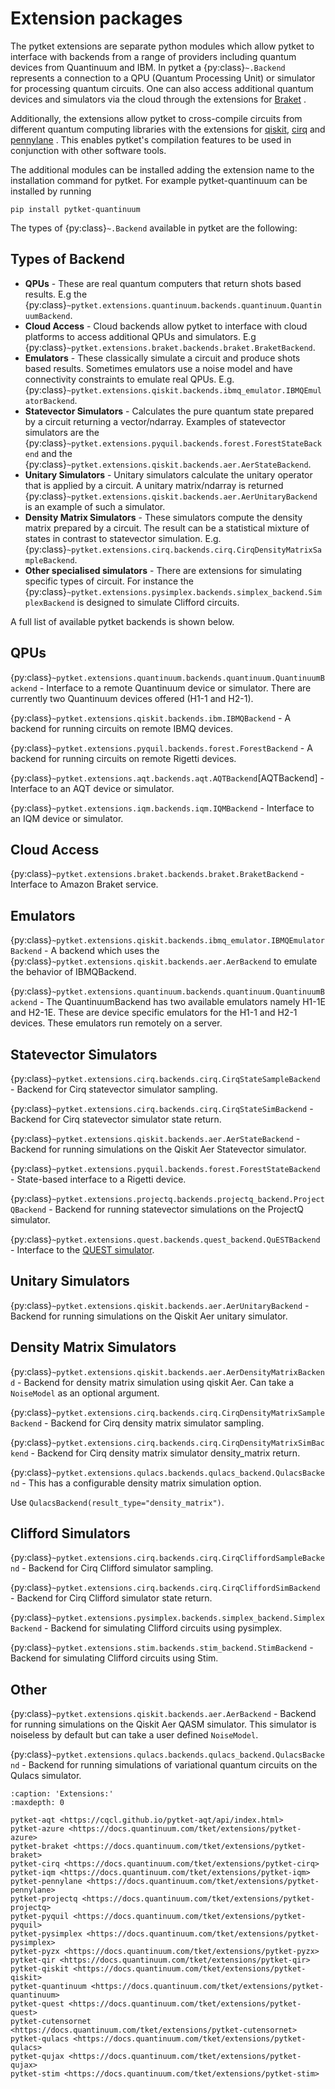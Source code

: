 # Extension packages

The pytket extensions are separate python modules which allow pytket to interface with backends from a range of providers including quantum devices from Quantinuum and IBM.
In pytket a {py:class}`~.Backend` represents a connection to a QPU (Quantum Processing Unit) or simulator for processing quantum circuits. One can also access additional quantum devices and simulators via the cloud through the extensions for [Braket](inv:pytket-braket:std:doc#index) .

Additionally, the extensions allow pytket to cross-compile circuits from different quantum computing libraries with the extensions for [qiskit](inv:pytket-qiskit:std:doc#index), [cirq](inv:pytket-cirq:std:doc#index) and [pennylane](inv:pytket-pennylane:std:doc#index) . This enables pytket's compilation features to be used in conjunction with other software tools.

The additional modules can be installed adding the extension name to the installation command for pytket. For example pytket-quantinuum can be installed by running

```
pip install pytket-quantinuum
```

The types of {py:class}`~.Backend` available in pytket are the following:

## Types of Backend

- **QPUs** - These are real quantum computers that return shots based results. E.g the {py:class}`~pytket.extensions.quantinuum.backends.quantinuum.QuantinuumBackend`.
- **Cloud Access** - Cloud backends allow pytket to interface with cloud platforms to access additional QPUs and simulators. E.g {py:class}`~pytket.extensions.braket.backends.braket.BraketBackend`.
- **Emulators** - These classically simulate a circuit and produce shots based results. Sometimes emulators use a noise model and have connectivity constraints to emulate real QPUs. E.g. {py:class}`~pytket.extensions.qiskit.backends.ibmq_emulator.IBMQEmulatorBackend`.
- **Statevector Simulators** - Calculates the pure quantum state prepared by a circuit returning a vector/ndarray. Examples of statevector simulators are the {py:class}`~pytket.extensions.pyquil.backends.forest.ForestStateBackend` and the {py:class}`~pytket.extensions.qiskit.backends.aer.AerStateBackend`.
- **Unitary Simulators** - Unitary simulators calculate the unitary operator that is applied by a circuit. A unitary matrix/ndarray is returned {py:class}`~pytket.extensions.qiskit.backends.aer.AerUnitaryBackend` is an example of such a simulator.
- **Density Matrix Simulators** - These simulators compute the density matrix prepared by a circuit. The result can be a statistical mixture of states in contrast to statevector simulation. E.g. {py:class}`~pytket.extensions.cirq.backends.cirq.CirqDensityMatrixSampleBackend`.
- **Other specialised simulators** - There are extensions for simulating specific types of circuit. For instance the {py:class}`~pytket.extensions.pysimplex.backends.simplex_backend.SimplexBackend` is designed to simulate Clifford circuits.

A full list of available pytket backends is shown below.

## QPUs

{py:class}`~pytket.extensions.quantinuum.backends.quantinuum.QuantinuumBackend`
\- Interface to a remote Quantinuum device or simulator. There are currently two Quantinuum devices offered (H1-1 and H2-1).

{py:class}`~pytket.extensions.qiskit.backends.ibm.IBMQBackend`
\- A backend for running circuits on remote IBMQ devices.

{py:class}`~pytket.extensions.pyquil.backends.forest.ForestBackend`
\- A backend for running circuits on remote Rigetti devices.

{py:class}`~pytket.extensions.aqt.backends.aqt.AQTBackend`[AQTBackend]
\- Interface to an AQT device or simulator.

{py:class}`~pytket.extensions.iqm.backends.iqm.IQMBackend`
\- Interface to an IQM device or simulator.

## Cloud Access

{py:class}`~pytket.extensions.braket.backends.braket.BraketBackend`
\- Interface to Amazon Braket service.

## Emulators

{py:class}`~pytket.extensions.qiskit.backends.ibmq_emulator.IBMQEmulatorBackend` - A backend which uses the {py:class}`~pytket.extensions.qiskit.backends.aer.AerBackend` to emulate the behavior of IBMQBackend.

{py:class}`~pytket.extensions.quantinuum.backends.quantinuum.QuantinuumBackend`
\- The QuantinuumBackend has two available emulators namely H1-1E and H2-1E. These are device specific emulators for the H1-1 and H2-1 devices. These emulators run remotely on a server.

## Statevector Simulators

{py:class}`~pytket.extensions.cirq.backends.cirq.CirqStateSampleBackend`
\- Backend for Cirq statevector simulator sampling.

{py:class}`~pytket.extensions.cirq.backends.cirq.CirqStateSimBackend`
\- Backend for Cirq statevector simulator state return.

{py:class}`~pytket.extensions.qiskit.backends.aer.AerStateBackend` - Backend for running simulations on the Qiskit Aer Statevector simulator.

{py:class}`~pytket.extensions.pyquil.backends.forest.ForestStateBackend` - State-based interface to a Rigetti device.

{py:class}`~pytket.extensions.projectq.backends.projectq_backend.ProjectQBackend`
\- Backend for running statevector simulations on the ProjectQ simulator.

{py:class}`~pytket.extensions.quest.backends.quest_backend.QuESTBackend` - Interface to the [QUEST simulator](https://quest.qtechtheory.org/docs/).

## Unitary Simulators

{py:class}`~pytket.extensions.qiskit.backends.aer.AerUnitaryBackend` - Backend for running simulations on the Qiskit Aer unitary simulator.

## Density Matrix Simulators

{py:class}`~pytket.extensions.qiskit.backends.aer.AerDensityMatrixBackend` - Backend for density matrix simulation using qiskit Aer. Can take a `NoiseModel` as an optional argument.

{py:class}`~pytket.extensions.cirq.backends.cirq.CirqDensityMatrixSampleBackend`
\- Backend for Cirq density matrix simulator sampling.

{py:class}`~pytket.extensions.cirq.backends.cirq.CirqDensityMatrixSimBackend`
\- Backend for Cirq density matrix simulator density_matrix return.

{py:class}`~pytket.extensions.qulacs.backends.qulacs_backend.QulacsBackend` - This has a configurable density matrix simulation option.

Use `QulacsBackend(result_type="density_matrix")`.

## Clifford Simulators

{py:class}`~pytket.extensions.cirq.backends.cirq.CirqCliffordSampleBackend`
\- Backend for Cirq Clifford simulator sampling.

{py:class}`~pytket.extensions.cirq.backends.cirq.CirqCliffordSimBackend`
\- Backend for Cirq Clifford simulator state return.

{py:class}`~pytket.extensions.pysimplex.backends.simplex_backend.SimplexBackend` - Backend for simulating Clifford circuits using pysimplex.

{py:class}`~pytket.extensions.stim.backends.stim_backend.StimBackend`
\- Backend for simulating Clifford circuits using Stim.

## Other

{py:class}`~pytket.extensions.qiskit.backends.aer.AerBackend`
\- Backend for running simulations on the Qiskit Aer QASM simulator. This simulator is noiseless by default but can take a user defined `NoiseModel`.

{py:class}`~pytket.extensions.qulacs.backends.qulacs_backend.QulacsBackend`
\- Backend for running simulations of variational quantum circuits on the Qulacs simulator.

```{toctree}
:caption: 'Extensions:'
:maxdepth: 0

pytket-aqt <https://cqcl.github.io/pytket-aqt/api/index.html>
pytket-azure <https://docs.quantinuum.com/tket/extensions/pytket-azure>
pytket-braket <https://docs.quantinuum.com/tket/extensions/pytket-braket>
pytket-cirq <https://docs.quantinuum.com/tket/extensions/pytket-cirq>
pytket-iqm <https://docs.quantinuum.com/tket/extensions/pytket-iqm>
pytket-pennylane <https://docs.quantinuum.com/tket/extensions/pytket-pennylane>
pytket-projectq <https://docs.quantinuum.com/tket/extensions/pytket-projectq>
pytket-pyquil <https://docs.quantinuum.com/tket/extensions/pytket-pyquil>
pytket-pysimplex <https://docs.quantinuum.com/tket/extensions/pytket-pysimplex>
pytket-pyzx <https://docs.quantinuum.com/tket/extensions/pytket-pyzx>
pytket-qir <https://docs.quantinuum.com/tket/extensions/pytket-qir>
pytket-qiskit <https://docs.quantinuum.com/tket/extensions/pytket-qiskit>
pytket-quantinuum <https://docs.quantinuum.com/tket/extensions/pytket-quantinuum>
pytket-quest <https://docs.quantinuum.com/tket/extensions/pytket-quest>
pytket-cutensornet <https://docs.quantinuum.com/tket/extensions/pytket-cutensornet>
pytket-qulacs <https://docs.quantinuum.com/tket/extensions/pytket-qulacs>
pytket-qujax <https://docs.quantinuum.com/tket/extensions/pytket-qujax>
pytket-stim <https://docs.quantinuum.com/tket/extensions/pytket-stim>
```

